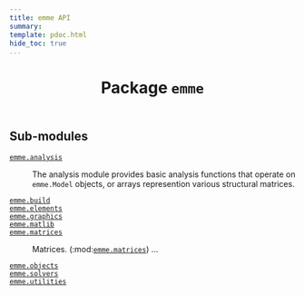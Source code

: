 ```yaml
---
title: emme API
summary:
template: pdoc.html
hide_toc: true
...
```

<main>
<header>
<h1 class="title">Package <code>emme</code></h1>
</header>
<section id="section-intro">
</section>
<section>
<h2 class="section-title" id="header-submodules">Sub-modules</h2>
<dl>
<dt><code class="name"><a title="emme.analysis" href="analysis">emme.analysis</a></code></dt>
<dd>
<div class="desc"><p>The analysis module provides basic analysis functions that operate on <code>emme.Model</code> objects, or arrays represention various structural matrices.</p>
</div>
</dd>
<dt><code class="name"><a title="emme.build" href="build">emme.build</a></code></dt>
<dd>
<div class="desc">
</div>
</dd>
<dt><code class="name"><a title="emme.elements" href="elements">emme.elements</a></code></dt>
<dd>
<div class="desc">
</div>
</dd>
<dt><code class="name"><a title="emme.graphics" href="graphics">emme.graphics</a></code></dt>
<dd>
<div class="desc">
</div>
</dd>
<dt><code class="name"><a title="emme.matlib" href="matlib">emme.matlib</a></code></dt>
<dd>
<div class="desc">
</div>
</dd>
<dt><code class="name"><a title="emme.matrices" href="matrices">emme.matrices</a></code></dt>
<dd>
<div class="desc"><p>Matrices. (:mod:<code><a title="emme.matrices" href="matrices">emme.matrices</a></code>) …</p>
</div>
</dd>
<dt><code class="name"><a title="emme.objects" href="objects">emme.objects</a></code></dt>
<dd>
<div class="desc">
</div>
</dd>
<dt><code class="name"><a title="emme.solvers" href="solvers">emme.solvers</a></code></dt>
<dd>
<div class="desc">
</div>
</dd>
<dt><code class="name"><a title="emme.utilities" href="utilities/index">emme.utilities</a></code></dt>
<dd>
<div class="desc">
</div>
</dd>
</dl>
</section>
<section>
</section>
<section>
</section>
<section>
</section>
</main>